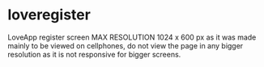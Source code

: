 # loveregister
LoveApp register screen
MAX RESOLUTION 1024 x 600 px as it was made mainly to be viewed on cellphones, do not view the page in any bigger resolution as it is not responsive for bigger screens.
